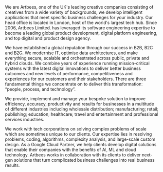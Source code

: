 We are Artbees, one of the UK's leading creative companies consisting of creatives from a wide variety of backgrounds, we develop intelligent applications that meet specific business challenges for your industry. Our head office is located in London, host of the world's largest tech hub. Since 2006, Artbees Limited. has leveraged its software engineering expertise to become a leading global product development, digital platform engineering, and top digital and product design agency.

We have established a global reputation through our success in B2B, B2C and B2G. We modernise IT, optimise data architectures, and make everything secure, scalable and orchestrated across public, private and hybrid clouds. We combine years of experience running mission-critical systems with the latest digital innovations to deliver better business outcomes and new levels of performance, competitiveness and experiences for our customers and their stakeholders. There are three fundamental things we concentrate on to deliver this transformation: “people, process, and technology”.

We provide, implement and manage your bespoke solution to improve efficiency, accuracy, productivity and results for businesses in a multitude of different industries including wholesale distribution; manufacturing; retail; publishing; education; healthcare; travel and entertainment and professional services industries.

We work with tech corporations on solving complex problems of scale which are sometimes unique to our clients. Our expertise lies in resolving problems, coding, algorithms, complexity analysis, and large-scale custom design. As a Google Cloud Partner, we help clients develop digital solutions that enable their companies with the benefits of AI, ML and cloud technology. Artbees works in collaboration with its clients to deliver next-gen solutions that turn complicated business challenges into real business results.
